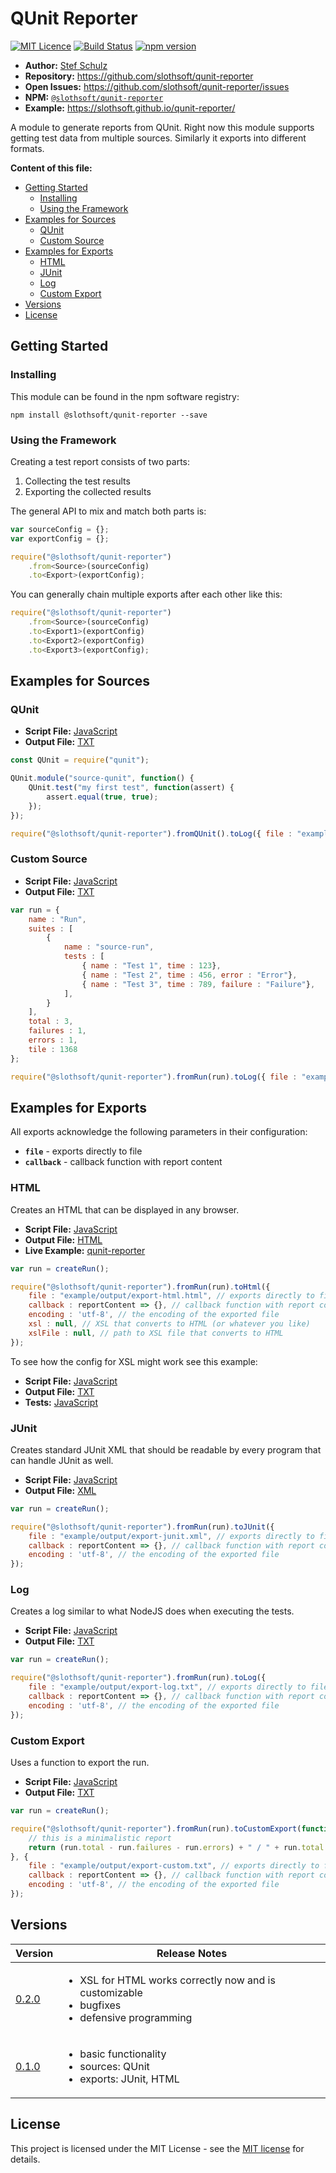 # QUnit Reporter

[![MIT Licence](https://img.shields.io/badge/license-MIT-green.svg)](http://opensource.org/licenses/MIT) [![Build Status](https://travis-ci.org/slothsoft/qunit-reporter.svg?branch=master)](https://travis-ci.org/slothsoft/qunit-reporter) [![npm version](https://badge.fury.io/js/%40slothsoft%2Fqunit-reporter.svg)](https://badge.fury.io/js/%40slothsoft%2Fqunit-reporter)

- **Author:** [Stef Schulz](mailto:s.schulz@slothsoft.de)
- **Repository:** <https://github.com/slothsoft/qunit-reporter>
- **Open Issues:** <https://github.com/slothsoft/qunit-reporter/issues>
- **NPM:** [`@slothsoft/qunit-reporter`](https://www.npmjs.com/package/@slothsoft/qunit-reporter)
- **Example:** <https://slothsoft.github.io/qunit-reporter/>

A module to generate reports from QUnit. Right now this module supports getting test data from multiple sources. Similarly it exports into different formats.

**Content of this file:**

- [Getting Started](#getting-started)
    - [Installing](#installing)
    - [Using the Framework](#using-the-framework)
- [Examples for Sources](#examples-for-sources)
    - [QUnit](#qunit)
    - [Custom Source](#custom-source)
- [Examples for Exports](#examples-for-exports)
    - [HTML](#html)
    - [JUnit](#junit)
    - [Log](#log)
    - [Custom Export](#custom-export)
- [Versions](#versions)
- [License](#license)



## Getting Started

### Installing

This module can be found in the npm software registry:

```
npm install @slothsoft/qunit-reporter --save
```



### Using the Framework

Creating a test report consists of two parts:

1. Collecting the test results 
1. Exporting the collected results

The general API to mix and match both parts is:

```js
var sourceConfig = {};
var exportConfig = {};

require("@slothsoft/qunit-reporter")
	.from<Source>(sourceConfig)
	.to<Export>(exportConfig);
```

You can generally chain multiple exports after each other like this:

```js
require("@slothsoft/qunit-reporter")
	.from<Source>(sourceConfig)
	.to<Export1>(exportConfig)
	.to<Export2>(exportConfig)
	.to<Export3>(exportConfig);
```



## Examples for Sources

### QUnit

- **Script File:** [JavaScript](example/source-qunit.js)
- **Output File:** [TXT](example/output/source-qunit.txt)

```js
const QUnit = require("qunit");

QUnit.module("source-qunit", function() {
	QUnit.test("my first test", function(assert) {
		assert.equal(true, true);
	});
});

require("@slothsoft/qunit-reporter").fromQUnit().toLog({ file : "example/output/source-qunit.txt" });

```


### Custom Source

- **Script File:** [JavaScript](example/source-run.js)
- **Output File:** [TXT](example/output/source-run.txt)

```js
var run = {
	name : "Run",
	suites : [
		{
			name : "source-run",
			tests : [
				{ name : "Test 1", time : 123},
				{ name : "Test 2", time : 456, error : "Error"},
				{ name : "Test 3", time : 789, failure : "Failure"},
			],
		}
	],
	total : 3,
	failures : 1,
	errors : 1,
	tile : 1368
};

require("@slothsoft/qunit-reporter").fromRun(run).toLog({ file : "example/output/source-run.txt" });

```



## Examples for Exports

All exports acknowledge the following parameters in their configuration:

- **`file`** - exports directly to file
- **`callback`** - callback function with report content


### HTML

Creates an HTML that can be displayed in any browser.

- **Script File:** [JavaScript](example/export-html.js)
- **Output File:** [HTML](example/output/export-html.html)
- **Live Example:** [qunit-reporter](https://slothsoft.github.io/qunit-reporter/)

```js
var run = createRun();

require("@slothsoft/qunit-reporter").fromRun(run).toHtml({
	file : "example/output/export-html.html", // exports directly to file
	callback : reportContent => {}, // callback function with report content
	encoding : 'utf-8', // the encoding of the exported file
	xsl : null, // XSL that converts to HTML (or whatever you like)
	xslFile : null, // path to XSL file that converts to HTML
});
```

To see how the config for XSL might work see this example:

- **Script File:** [JavaScript](example/export-html-custom.js)
- **Output File:** [TXT](example/output/export-html-custom.txt)
- **Tests:** [JavaScript](test/export/html-export-test.js)


### JUnit

Creates standard JUnit XML that should be readable by every program that can handle JUnit as well.

- **Script File:** [JavaScript](example/export-junit.js)
- **Output File:** [XML](example/output/export-junit.xml)

```js
var run = createRun();

require("@slothsoft/qunit-reporter").fromRun(run).toJUnit({
	file : "example/output/export-junit.xml", // exports directly to file
	callback : reportContent => {}, // callback function with report content
	encoding : 'utf-8', // the encoding of the exported file
});
```


### Log

Creates a log similar to what NodeJS does when executing the tests.

- **Script File:** [JavaScript](example/export-log.js)
- **Output File:** [TXT](example/output/export-log.txt)

```js
var run = createRun();

require("@slothsoft/qunit-reporter").fromRun(run).toLog({
	file : "example/output/export-log.txt", // exports directly to file
	callback : reportContent => {}, // callback function with report content
	encoding : 'utf-8', // the encoding of the exported file
});
```


### Custom Export

Uses a function to export the run.

- **Script File:** [JavaScript](example/export-custom.js)
- **Output File:** [TXT](example/output/export-custom.txt)

```js
var run = createRun();

require("@slothsoft/qunit-reporter").fromRun(run).toCustomExport(function(run) {
	// this is a minimalistic report
	return (run.total - run.failures - run.errors) + " / " + run.total + " passed.";
}, {
	file : "example/output/export-custom.txt", // exports directly to file
	callback : reportContent => {}, // callback function with report content
	encoding : 'utf-8', // the encoding of the exported file
});
```


##  Versions


| Version       | Release Notes    |
| ------------- | ---------------- |
| [0.2.0](https://github.com/slothsoft/qunit-reporter/milestone/3?closed=1) | <ul><li>XSL for HTML works correctly now and is customizable</li><li>bugfixes</li><li>defensive programming</li></ul> |
| [0.1.0](https://github.com/slothsoft/qunit-reporter/milestone/1?closed=1) | <ul><li>basic functionality</li><li>sources: QUnit</li><li>exports: JUnit, HTML</li></ul> |
   


## License

This project is licensed under the MIT License - see the [MIT license](LICENSE) for details.

